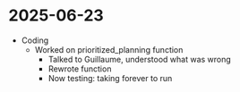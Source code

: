 # 2025-06-23

- Coding
    - Worked on prioritized_planning function
        - Talked to Guillaume, understood what was wrong
        - Rewrote function
        - Now testing: taking forever to run